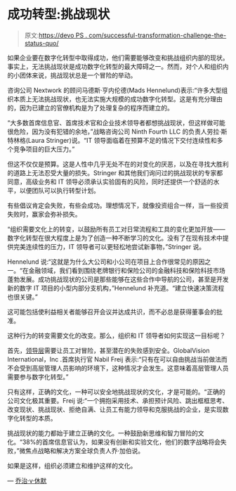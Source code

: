 # 成功转型:挑战现状

> 原文:[https://devo PS . com/successful-transformation-challenge-the-status-quo/](https://devops.com/successful-transformation-challenge-the-status-quo/)

如果企业要在数字化转型中取得成功，他们需要能够改变和挑战组织内部的现状。事实上，无法挑战现状是成功数字化转型的最大障碍之一。然而，对个人和组织内的小团体来说，挑战现状总是一个冒险的举动。

咨询公司 Nextwork 的顾问马德斯·亨内伦德(Mads Hennelund)表示:“许多大型组织本质上无法挑战现状，也无法实施大规模的成功数字化转型。这是有充分理由的，因为已建立的官僚机构是为了处理复杂的程序而建立的。

“大多数首席信息官、首席技术官和企业技术领导者都想挑战现状，但这样做可能很危险，因为没有犯错的余地，”战略咨询公司 Ninth Fourth LLC 的负责人劳拉·斯特林格(Laura Stringer)说。“IT 领导面临着在预算不足的情况下交付连续性和多个竞争项目的巨大压力。”

但这不仅仅是预算。这是人性中几乎无处不在的对变化的厌恶，以及在寻找大胜利的道路上无法忍受大量的损失。Stringer 和其他我们询问过的挑战现状的专家都同意，高级业务和 IT 领导必须承认实验固有的风险，同时还提供一个舒适的水平，以便团队可以执行转型计划。

有些倡议肯定会失败，有些会成功。理想情况下，就像投资组合一样，当一些投资失败时，赢家会弥补损失。

“组织需要文化上的转变，以鼓励所有员工对日常流程和工具的变化更加开放——数字化转型在很大程度上是为了创造一种不断学习的文化。没有了在现有技术中提供完美连续性的压力，IT 领导者可以更轻松地尝试新事物，”Stringer 说。

Hennelund 说:“这就是为什么大公司和小公司在项目上合作很常见的原因之一。“在金融领域，我们看到围绕老牌银行和保险公司的金融科技和保险科技市场蓬勃发展。成功挑战现状的公司是那些能够在这些合作中导航的公司，甚至是开发新的数字 IT 项目的小型内部分支机构，”Hennelund 补充道。“建立快速决策流程也很关键。”

这可能包括使利益相关者能够召开会议并达成共识，而不必总是获得董事会的批准。

这种行为的转变需要文化的改变。那么，组织和 IT 领导者如何实现这一目标呢？

首先，[领导层](https://devops.com/how-leadership-drives-digital-transformation-success/)需要让员工对冒险，甚至潜在的失败感到安全。GlobalVision International，Inc .首席执行官 Nabil Freij 表示:“只有在可以自由挑战当前做法而不会受到高层管理人员影响的环境下，这种情况才会发生。这意味着高层管理人员需要参与数字化转型。”

只有这样，正确的文化，一种可以安全地挑战现状的文化，才是可能的。“正确的公司文化极其重要。Freij 说:“一个拥抱采用技术、承担预计风险、跳出框框思考、改变现状、挑战现状、拒绝自满、让员工有能力领导和克服挑战的企业，是实现数字化转型的本质。

挑战现状的能力都始于建立正确的文化。一种鼓励新思维和智力冒险的文化。“38%的首席信息官认为，如果没有创新和实验文化，他们的数字战略将会失败，”微焦点战略和解决方案全球负责人乔·加伯说。

如果是这样，组织必须建立和维护这样的文化。

— [乔治·v·休默](https://devops.com/author/george-hulme/)